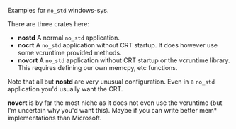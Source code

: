 Examples for `no_std` windows-sys.

There are three crates here:

* **nostd** A normal `no_std` application.
* **nocrt** A `no_std` application without CRT startup. It does however use some vcruntime provided methods.
* **novcrt** A `no_std` application without CRT startup or the vcruntime library. This requires defining our own memcpy, etc functions.

Note that all but **nostd** are very unusual configuration. Even in a `no_std` application you'd usually want the CRT.

**novcrt** is by far the most niche as it does not even use the vcruntime (but I'm uncertain why you'd want this).
Maybe if you can write better mem* implementations than Microsoft.
